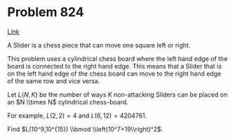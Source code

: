 # Problem 824

[Link](https://projecteuler.net/problem=824)

A Slider is a chess piece that can move one square left or right.

This problem uses a cylindrical chess board where the left hand edge of the board is connected to the right hand edge. This means that a Slider that is on the left hand edge of the chess board can move to the right hand edge of the same row and vice versa.

Let $L(N,K)$ be the number of ways $K$ non-attacking Sliders can be placed on an $N \\times N$ cylindrical chess-board.

For example, $L(2,2)=4$ and $L(6,12)=4204761$.

Find $L(10^9,10^{15}) \\bmod \\left(10^7+19\\right)^2$.